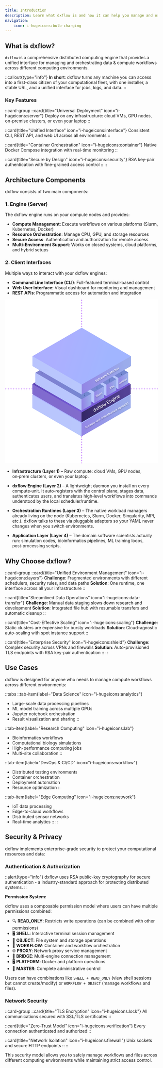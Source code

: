 ```yaml
---
title: Introduction
description: Learn what dxflow is and how it can help you manage and orchestrate your data & compute workflows across different computing environments
navigation:
    icon: i-hugeicons:bulb-charging
---
```


## What is dxflow?

`dxflow` is a comprehensive distributed computing engine that provides a unified interface for managing and orchestrating data & compute workflows across different computing environments.

::callout{type="info"}
**In short**: dxflow turns any machine you can access into a first-class citizen of your computational fleet, with one installer, a stable URL, and a unified interface for jobs, logs, and data.
::

### Key Features

::card-group
  ::card{title="Universal Deployment" icon="i-hugeicons:server"}
  Deploy on any infrastructure: cloud VMs, GPU nodes, on-premise clusters, or even your laptop
  ::

  ::card{title="Unified Interface" icon="i-hugeicons:interface"}
  Consistent CLI, REST API, and web UI across all environments
  ::

  ::card{title="Container Orchestration" icon="i-hugeicons:container"}
  Native Docker Compose integration with real-time monitoring
  ::

  ::card{title="Secure by Design" icon="i-hugeicons:security"}
  RSA key-pair authentication with fine-grained access control
  ::
::

## Architecture Components

dxflow consists of two main components:

### 1. Engine (Server)
The dxflow engine runs on your compute nodes and provides:
- **Compute Management**: Execute workflows on various platforms (Slurm, Kubernetes, Docker)
- **Resource Orchestration**: Manage CPU, GPU, and storage resources
- **Secure Access**: Authentication and authorization for remote access
- **Multi-Environment Support**: Works on closed systems, cloud platforms, and hybrid setups

### 2. Client Interfaces
Multiple ways to interact with your dxflow engines:
- **Command Line Interface (CLI)**: Full-featured terminal-based control
- **Web User Interface**: Visual dashboard for monitoring and management
- **REST APIs**: Programmatic access for automation and integration

![dxflow Layers](/assets/dxflow_layers.svg)

- **Infrastructure (Layer 1)** – Raw compute: cloud VMs, GPU nodes, on‑prem clusters, or even your laptop.

- **dxflow Engine (Layer 2)** – A lightweight daemon you install on every compute‑unit. It auto‑registers with the control plane, stages data, authenticates users, and translates high‑level workflows into commands understood by the local scheduler/runtime.

- **Orchestration Runtimes (Layer 3)** – The native workload managers already living on the node (Kubernetes, Slurm, Docker, Singularity, MPI, etc.). dxflow talks to these via pluggable adapters so your YAML never changes when you switch environments.

- **Application Layer (Layer 4)** – The domain software scientists actually run: simulation codes, bioinformatics pipelines, ML training loops, post‑processing scripts.

## Why Choose dxflow?

::card-group
  ::card{title="Unified Environment Management" icon="i-hugeicons:layers"}
  **Challenge**: Fragmented environments with different schedulers, security rules, and data paths
  **Solution**: One runtime, one interface across all your infrastructure
  ::

  ::card{title="Streamlined Data Operations" icon="i-hugeicons:data-transfer"}
  **Challenge**: Manual data staging slows down research and development
  **Solution**: Integrated file hub with resumable transfers and automatic cleanup
  ::

  ::card{title="Cost-Effective Scaling" icon="i-hugeicons:scaling"}
  **Challenge**: Static clusters are expensive for bursty workloads
  **Solution**: Cloud-agnostic auto-scaling with spot instance support
  ::

  ::card{title="Enterprise Security" icon="i-hugeicons:shield"}
  **Challenge**: Complex security across VPNs and firewalls
  **Solution**: Auto-provisioned TLS endpoints with RSA key-pair authentication
  ::
::

## Use Cases

dxflow is designed for anyone who needs to manage compute workflows across different environments:

::tabs
  ::tab-item{label="Data Science" icon="i-hugeicons:analytics"}
  - Large-scale data processing pipelines
  - ML model training across multiple GPUs
  - Jupyter notebook orchestration
  - Result visualization and sharing
  ::

  ::tab-item{label="Research Computing" icon="i-hugeicons:lab"}
  - Bioinformatics workflows
  - Computational biology simulations
  - High-performance computing jobs
  - Multi-site collaboration
  ::

  ::tab-item{label="DevOps & CI/CD" icon="i-hugeicons:workflow"}
  - Distributed testing environments
  - Container orchestration
  - Deployment automation
  - Resource optimization
  ::

  ::tab-item{label="Edge Computing" icon="i-hugeicons:network"}
  - IoT data processing
  - Edge-to-cloud workflows
  - Distributed sensor networks
  - Real-time analytics
  ::
::

## Security & Privacy

dxflow implements enterprise-grade security to protect your computational resources and data:

### Authentication & Authorization

::alert{type="info"}
dxflow uses RSA public-key cryptography for secure authentication - a industry-standard approach for protecting distributed systems.
::

**Permission System:**

dxflow uses a composable permission model where users can have multiple permissions combined:

- 🔍 **READ_ONLY**: Restricts write operations (can be combined with other permissions)
- 🖥️ **SHELL**: Interactive terminal session management
- 📁 **OBJECT**: File system and storage operations
- 🔄 **WORKFLOW**: Container and workflow orchestration
- 🌐 **PROXY**: Network proxy service management
- 🔗 **BRIDGE**: Multi-engine connection management
- 🖥️ **PLATFORM**: Docker and platform operations
- 👑 **MASTER**: Complete administrative control

Users can have combinations like `SHELL + READ_ONLY` (view shell sessions but cannot create/modify) or `WORKFLOW + OBJECT` (manage workflows and files).

### Network Security

::card-group
  ::card{title="TLS Encryption" icon="i-hugeicons:lock"}
  All communications secured with SSL/TLS certificates
  ::

  ::card{title="Zero-Trust Model" icon="i-hugeicons:verification"}
  Every connection authenticated and authorized
  ::

  ::card{title="Network Isolation" icon="i-hugeicons:firewall"}
  Unix sockets and secure HTTP endpoints
  ::
::

This security model allows you to safely manage workflows and files across different computing environments while maintaining strict access control.
